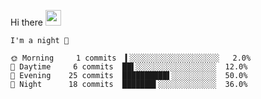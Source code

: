 Hi there <img src="https://media.giphy.com/media/hvRJCLFzcasrR4ia7z/giphy.gif" width="25px">

<!--START_SECTION:productive-box-in-readme-->
```text
I'm a night 🦉

🌞 Morning     1 commits  ▍░░░░░░░░░░░░░░░░░░░░   2.0%
🌆 Daytime     6 commits  ██▌░░░░░░░░░░░░░░░░░░  12.0%
🌃 Evening    25 commits  ██████████▌░░░░░░░░░░  50.0%
🌙 Night      18 commits  ███████▌░░░░░░░░░░░░░  36.0%
```
<!--END_SECTION:productive-box-in-readme-->
